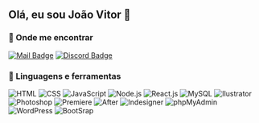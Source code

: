 ## Olá, eu sou João Vitor 👾

### 🔎 Onde me encontrar

[![Mail Badge](https://img.shields.io/badge/_jv0488598@gmail.com_-b1295b?style=flat-square&labelColor=b1295b&logo=gmail&logoColor=fff)](mailto:jv0488598@gmail.com)
[![Discord Badge](https://img.shields.io/badge/_jootave_-b1295b?style=flat-square&labelColor=b1295b&logo=discord&logoColor=fff)](https://discordapp.com/users/399906363486240770/)

### 🚀 Linguagens e ferramentas

![HTML](https://img.shields.io/badge/-HTML-E34F26?style=flat-square&logo=HTML5&logoColor=white)
![CSS](https://img.shields.io/badge/-CSS-1572B6?style=flat-square&logo=css3&logoColor=white)
![JavaScript](https://img.shields.io/badge/-JavaScript-F7DF1E?style=flat-square&logo=Javascript&logoColor=black)
![Node.js](https://img.shields.io/badge/-Node.js-339933?style=flat-square&logo=Node.js&logoColor=white)
![React.js](https://img.shields.io/badge/-React.js-61DAFB?style=flat-square&logo=React&logoColor=white)
![MySQL](https://img.shields.io/badge/-MySQL-4479A1?style=flat-square&logo=MySQL&logoColor=white)
![Ilustrator](https://img.shields.io/badge/-AdobeIllustrator-FF9A00?style=flat-square&logo=adobeillustrator&logoColor=white)
![Photoshop](https://img.shields.io/badge/-AdobePhotoshop-31A8FF?style=flat-square&logo=adobephotoshop&logoColor=white)
![Premiere](https://img.shields.io/badge/-AdobePremierePro-9999FF?style=flat-square&logo=adobepremierepro&logoColor=white)
![After](https://img.shields.io/badge/-AdobeAfterEffects-9999FF?style=flat-square&logo=adobeaftereffects&logoColor=white)
![Indesigner](https://img.shields.io/badge/-AdobeIndesign-FF3366?style=flat-square&logo=adobeindesign&logoColor=white)
![phpMyAdmin](https://img.shields.io/badge/-phpMyAdmin-6C78AF?style=flat-square&logo=phpmyadmin&logoColor=white)
![WordPress](https://img.shields.io/badge/-WordPress-21759B?style=flat-square&logo=wordpress&logoColor=white)
![BootSrap](https://img.shields.io/badge/-BootStrap-7952B3?style=flat-square&logo=bootstrap&logoColor=white)
